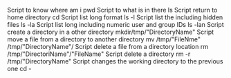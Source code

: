 Script to know where am i pwd
Script to what is in there ls
Script return to home directory cd
Script list long format ls -l
Script list the including hidden files ls -la
Script list long including numeric user and group IDs ls -lan
Script create a directory in a other directory mkdir/tmp/"DirectoryName"
Script move a file from a directory to another directory mv /tmp/"FileNme" /tmp/"DirectoryName"/
Script delete a file from a directory location rm /tmp/"DirectoriName"/"FileName"
Script delete a directory rm -r /tmp/"DirectoryName"
Script changes the working directory to the previous one cd - 
